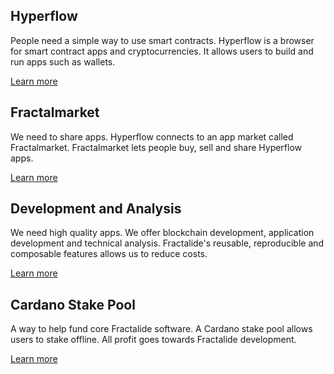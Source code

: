 <section id="solutions">
    <div class="container">
        <div class="row">
            <div class="col-md-6">
                <div class="text-center">
                    <h2 class="text_blue fractal_blue">Hyperflow</h2>
                    <p>
                        People need a simple way to use smart contracts. Hyperflow is a browser for smart contract apps and cryptocurrencies. It allows users to build and run apps such as wallets.
                    </p>
                    <a class="" href="/hyperflow/">Learn more</a>
                </div>
            </div>
            <div class="col-md-6">
                <div class="text-center">
                    <h2 class="text_blue fractal_blue">Fractalmarket</h2>
                    <p>
                        We need to share apps. Hyperflow connects to an app market called Fractalmarket. Fractalmarket lets people buy, sell and share Hyperflow apps.
                    </p>
                    <a class="" href="/fractalmarket/">Learn more</a>
                </div>
            </div>
        </div>
        <div class="row">
            <div class="col-md-6">
                <div class="text-center">
                    <h2 class="text_blue fractal_blue">Development and Analysis</h2>
                    <p>
                        We need high quality apps. We offer blockchain development, application development and technical analysis. Fractalide's reusable, reproducible and composable features allows us to reduce costs.
                    </p>
                    <a class="" href="/development-and-analysis/">Learn more</a>
                </div>
            </div>
            <div class="col-md-6">
                <div class="text-center">
                    <h2 class="text_blue fractal_blue">Cardano Stake Pool</h2>
                    <p>
                        A way to help fund core Fractalide software. A Cardano stake pool allows users to stake offline. All profit goes towards Fractalide development. 
                    </p>
                    <a class="" href="/cardano-stake-pool/">Learn more</a>
                </div>
            </div>
        </div>
    </div>
</section>
